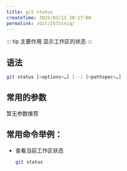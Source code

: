 ```yaml
---
title: git status
createTime: 2025/03/13 20:17:00
permalink: /Git/257icniq/
---
```


::: tip 主要作用
显示工作区的状态
:::

## 语法

```bash
git status [<options>…​] [--] [<pathspec>…​]
```

## 常用的参数

暂无参数推荐

## 常用命令举例：

- 查看当前工作区状态
  
  ```bash
  git status
  ```
